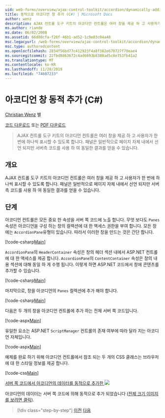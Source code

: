 ```yaml
---
uid: web-forms/overview/ajax-control-toolkit/accordion/dynamically-adding-an-accordion-pane-cs
title: 동적으로 아코디언 창 추가 (C#) | Microsoft Docs
author: wenz
description: AJAX 컨트롤 도구 키트의 아코디언 컨트롤은 여러 창을 제공 하 고 사용자가 한 번에 하나씩 표시할 수 있도록 합니다. 패널은 일반적으로 ...
ms.author: riande
ms.date: 06/02/2008
ms.assetid: 66d88cfa-f26f-46b1-ad52-1c9e03c04a48
msc.legacyurl: /web-forms/overview/ajax-control-toolkit/accordion/dynamically-adding-an-accordion-pane-cs
msc.type: authoredcontent
ms.openlocfilehash: 2834f56bd77c412923f4a8f382e670727f70eae4
ms.sourcegitcommit: 22fbd8863672c4ad6693b8388ad5c8e753fb41a2
ms.translationtype: MT
ms.contentlocale: ko-KR
ms.lasthandoff: 11/28/2019
ms.locfileid: "74607233"
---
```

# <a name="dynamically-adding-an-accordion-pane-c"></a>아코디언 창 동적 추가 (C#)

[Christian Wenz](https://github.com/wenz) 별

[코드 다운로드](https://download.microsoft.com/download/5/6/d/56d50cef-2011-4c8f-9891-7edc6dc57df9/Accordion2.cs.zip) 또는 [PDF 다운로드](https://download.microsoft.com/download/6/7/1/6718d452-ff89-4d3f-a90e-c74ec2d636a3/accordion2CS.pdf)

> AJAX 컨트롤 도구 키트의 아코디언 컨트롤은 여러 창을 제공 하 고 사용자가 한 번에 하나씩 표시할 수 있도록 합니다. 패널은 일반적으로 페이지 자체 내에서 선언 되지만 서버측 코드를 사용 하 여 동일한 결과를 얻을 수 있습니다.

## <a name="overview"></a>개요

AJAX 컨트롤 도구 키트의 아코디언 컨트롤은 여러 창을 제공 하 고 사용자가 한 번에 하나씩 표시할 수 있도록 합니다. 패널은 일반적으로 페이지 자체 내에서 선언 되지만 서버측 코드를 사용 하 여 동일한 결과를 얻을 수 있습니다.

## <a name="steps"></a>단계

아코디언 컨트롤은 모든 중요 한 속성을 서버 쪽 코드에 노출 합니다. 무엇 보다도 `Panes` 속성은 아코디언을 구성 하는 창의 컬렉션에 대 한 액세스 권한을 부여 합니다. 모든 창에는 `AccordionPane`유형이 있습니다. 따라서 이러한 창을 만드는 것은 간단 합니다.

[!code-csharp[Main](dynamically-adding-an-accordion-pane-cs/samples/sample1.cs)]

`AccordionPane`의 `HeaderContainer` 속성은 창의 헤더 섹션 내에서 ASP.NET 컨트롤에 대 한 액세스를 제공 합니다. `AccordionPane`의 `ContentContainer` 속성은 창의 내용 섹션에 대해 동일 하 게 수행 됩니다. 이렇게 하면 ASP.NET 코드에서 창에 콘텐츠를 추가할 수 있습니다.

[!code-csharp[Main](dynamically-adding-an-accordion-pane-cs/samples/sample2.cs)]

마지막으로, 창을 아코디언의 `Panes` 컬렉션에 추가 해야 합니다.

[!code-csharp[Main](dynamically-adding-an-accordion-pane-cs/samples/sample3.cs)]

다음은 두 개의 창을 아코디언 컨트롤에 추가 하는 전체 서버 쪽 코드입니다.

[!code-aspx[Main](dynamically-adding-an-accordion-pane-cs/samples/sample4.aspx)]

유일한 요소는 ASP.NET `ScriptManager` 컨트롤의 존재 여부에 따라 달라 지는 아코디언 자체입니다.

[!code-aspx[Main](dynamically-adding-an-accordion-pane-cs/samples/sample5.aspx)]

예제를 완료 하기 위해 아코디언 컨트롤에서 참조 되는 두 개의 CSS 클래스는 브라우저에 대 한 스타일 정보를 제공 합니다.

[!code-css[Main](dynamically-adding-an-accordion-pane-cs/samples/sample6.css)]

[서버 쪽 코드에서 아코디언의 데이터를 동적으로 추가한 ![](dynamically-adding-an-accordion-pane-cs/_static/image2.png)](dynamically-adding-an-accordion-pane-cs/_static/image1.png)

아코디언의 데이터는 서버 쪽 코드에 의해 동적으로 추가 되었습니다 ([전체 크기 이미지를 보려면 클릭](dynamically-adding-an-accordion-pane-cs/_static/image3.png)).

> [!div class="step-by-step"]
> [이전](databinding-to-an-accordion-cs.md)
> [다음](databinding-to-an-accordion-vb.md)
